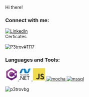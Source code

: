 
Hi there!
<h3 align="left">Connect with me:</h3>
<div id="badges">
  <a href="https://www.linkedin.com/in/georgi-petrov-584468215">
    <img src="https://img.shields.io/badge/LinkedIn-blue?style=for-the-badge&logo=linkedin&logoColor=white" alt="LinkedIn"/>
  </a>
</div>
<div>
  <a align="center" src="https://github.com/p3trovbg/SoftUni#certificates">Certicates</a>
</div>
<p align="left">
<a href="https://discord.gg/P3trov#1117" target="blank"><img align="center" src="https://raw.githubusercontent.com/rahuldkjain/github-profile-readme-generator/master/src/images/icons/Social/discord.svg" alt="P3trov#1117" height="30" width="40" /></a>
</p>
<h3 align="left">Languages and Tools:</h3>
<p align="left"> <a href="https://www.w3schools.com/cs/" target="_blank" rel="noreferrer"> <img src="https://raw.githubusercontent.com/devicons/devicon/master/icons/csharp/csharp-original.svg" alt="csharp" width="40" height="40"/> </a> <a href="https://dotnet.microsoft.com/" target="_blank" rel="noreferrer"> <img src="https://raw.githubusercontent.com/devicons/devicon/master/icons/dot-net/dot-net-original-wordmark.svg" alt="dotnet" width="40" height="40"/> </a> <a href="https://developer.mozilla.org/en-US/docs/Web/JavaScript" target="_blank" rel="noreferrer"> <img src="https://raw.githubusercontent.com/devicons/devicon/master/icons/javascript/javascript-original.svg" alt="javascript" width="40" height="40"/> </a> <a href="https://mochajs.org" target="_blank" rel="noreferrer"> <img src="https://www.vectorlogo.zone/logos/mochajs/mochajs-icon.svg" alt="mocha" width="40" height="40"/> </a> <a href="https://www.microsoft.com/en-us/sql-server" target="_blank" rel="noreferrer"> <img src="https://www.svgrepo.com/show/303229/microsoft-sql-server-logo.svg" alt="mssql" width="40" height="40"/> </a> </p>
<p><img align="center" src="https://github-readme-stats.vercel.app/api/top-langs?username=p3trovbg&show_icons=true&locale=en&layout=compact" alt="p3trovbg" /></p>

